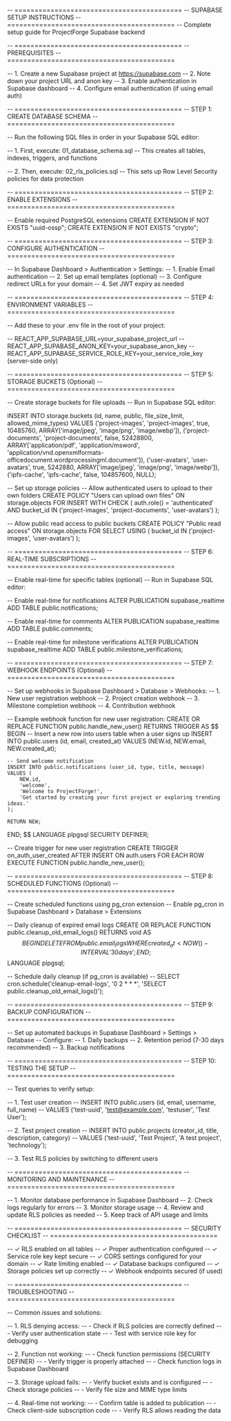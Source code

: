 -- ==========================================
-- SUPABASE SETUP INSTRUCTIONS
-- ==========================================
-- Complete setup guide for ProjectForge Supabase backend

-- ==========================================
-- PREREQUISITES
-- ==========================================

-- 1. Create a new Supabase project at https://supabase.com
-- 2. Note down your project URL and anon key
-- 3. Enable authentication in Supabase dashboard
-- 4. Configure email authentication (if using email auth)

-- ==========================================
-- STEP 1: CREATE DATABASE SCHEMA
-- ==========================================

-- Run the following SQL files in order in your Supabase SQL editor:

-- 1. First, execute: 01_database_schema.sql
--    This creates all tables, indexes, triggers, and functions

-- 2. Then, execute: 02_rls_policies.sql
--    This sets up Row Level Security policies for data protection

-- ==========================================
-- STEP 2: ENABLE EXTENSIONS
-- ==========================================

-- Enable required PostgreSQL extensions
CREATE EXTENSION IF NOT EXISTS "uuid-ossp";
CREATE EXTENSION IF NOT EXISTS "crypto";

-- ==========================================
-- STEP 3: CONFIGURE AUTHENTICATION
-- ==========================================

-- In Supabase Dashboard > Authentication > Settings:
-- 1. Enable Email authentication
-- 2. Set up email templates (optional)
-- 3. Configure redirect URLs for your domain
-- 4. Set JWT expiry as needed

-- ==========================================
-- STEP 4: ENVIRONMENT VARIABLES
-- ==========================================

-- Add these to your .env file in the root of your project:

-- REACT_APP_SUPABASE_URL=your_supabase_project_url
-- REACT_APP_SUPABASE_ANON_KEY=your_supabase_anon_key
-- REACT_APP_SUPABASE_SERVICE_ROLE_KEY=your_service_role_key (server-side only)

-- ==========================================
-- STEP 5: STORAGE BUCKETS (Optional)
-- ==========================================

-- Create storage buckets for file uploads
-- Run in Supabase SQL editor:

INSERT INTO storage.buckets (id, name, public, file_size_limit, allowed_mime_types)
VALUES 
    ('project-images', 'project-images', true, 10485760, ARRAY['image/jpeg', 'image/png', 'image/webp']),
    ('project-documents', 'project-documents', false, 52428800, ARRAY['application/pdf', 'application/msword', 'application/vnd.openxmlformats-officedocument.wordprocessingml.document']),
    ('user-avatars', 'user-avatars', true, 5242880, ARRAY['image/jpeg', 'image/png', 'image/webp']),
    ('ipfs-cache', 'ipfs-cache', false, 104857600, NULL);

-- Set up storage policies
-- Allow authenticated users to upload to their own folders
CREATE POLICY "Users can upload own files" ON storage.objects
    FOR INSERT WITH CHECK (
        auth.role() = 'authenticated' AND 
        bucket_id IN ('project-images', 'project-documents', 'user-avatars')
    );

-- Allow public read access to public buckets
CREATE POLICY "Public read access" ON storage.objects
    FOR SELECT USING (
        bucket_id IN ('project-images', 'user-avatars')
    );

-- ==========================================
-- STEP 6: REAL-TIME SUBSCRIPTIONS
-- ==========================================

-- Enable real-time for specific tables (optional)
-- Run in Supabase SQL editor:

-- Enable real-time for notifications
ALTER PUBLICATION supabase_realtime ADD TABLE public.notifications;

-- Enable real-time for comments
ALTER PUBLICATION supabase_realtime ADD TABLE public.comments;

-- Enable real-time for milestone verifications
ALTER PUBLICATION supabase_realtime ADD TABLE public.milestone_verifications;

-- ==========================================
-- STEP 7: WEBHOOK ENDPOINTS (Optional)
-- ==========================================

-- Set up webhooks in Supabase Dashboard > Database > Webhooks:
-- 1. New user registration webhook
-- 2. Project creation webhook
-- 3. Milestone completion webhook
-- 4. Contribution webhook

-- Example webhook function for new user registration:
CREATE OR REPLACE FUNCTION public.handle_new_user()
RETURNS TRIGGER AS $$
BEGIN
    -- Insert a new row into users table when a user signs up
    INSERT INTO public.users (id, email, created_at)
    VALUES (NEW.id, NEW.email, NEW.created_at);
    
    -- Send welcome notification
    INSERT INTO public.notifications (user_id, type, title, message)
    VALUES (
        NEW.id,
        'welcome',
        'Welcome to ProjectForge!',
        'Get started by creating your first project or exploring trending ideas.'
    );
    
    RETURN NEW;
END;
$$ LANGUAGE plpgsql SECURITY DEFINER;

-- Create trigger for new user registration
CREATE TRIGGER on_auth_user_created
    AFTER INSERT ON auth.users
    FOR EACH ROW EXECUTE FUNCTION public.handle_new_user();

-- ==========================================
-- STEP 8: SCHEDULED FUNCTIONS (Optional)
-- ==========================================

-- Create scheduled functions using pg_cron extension
-- Enable pg_cron in Supabase Dashboard > Database > Extensions

-- Daily cleanup of expired email logs
CREATE OR REPLACE FUNCTION public.cleanup_old_email_logs()
RETURNS void AS $$
BEGIN
    DELETE FROM public.email_logs 
    WHERE created_at < NOW() - INTERVAL '30 days';
END;
$$ LANGUAGE plpgsql;

-- Schedule daily cleanup (if pg_cron is available)
-- SELECT cron.schedule('cleanup-email-logs', '0 2 * * *', 'SELECT public.cleanup_old_email_logs()');

-- ==========================================
-- STEP 9: BACKUP CONFIGURATION
-- ==========================================

-- Set up automated backups in Supabase Dashboard > Settings > Database
-- Configure:
-- 1. Daily backups
-- 2. Retention period (7-30 days recommended)
-- 3. Backup notifications

-- ==========================================
-- STEP 10: TESTING THE SETUP
-- ==========================================

-- Test queries to verify setup:

-- 1. Test user creation
-- INSERT INTO public.users (id, email, username, full_name)
-- VALUES ('test-uuid', 'test@example.com', 'testuser', 'Test User');

-- 2. Test project creation
-- INSERT INTO public.projects (creator_id, title, description, category)
-- VALUES ('test-uuid', 'Test Project', 'A test project', 'technology');

-- 3. Test RLS policies by switching to different users

-- ==========================================
-- MONITORING AND MAINTENANCE
-- ==========================================

-- 1. Monitor database performance in Supabase Dashboard
-- 2. Check logs regularly for errors
-- 3. Monitor storage usage
-- 4. Review and update RLS policies as needed
-- 5. Keep track of API usage and limits

-- ==========================================
-- SECURITY CHECKLIST
-- ==========================================

-- ✓ RLS enabled on all tables
-- ✓ Proper authentication configured
-- ✓ Service role key kept secure
-- ✓ CORS settings configured for your domain
-- ✓ Rate limiting enabled
-- ✓ Database backups configured
-- ✓ Storage policies set up correctly
-- ✓ Webhook endpoints secured (if used)

-- ==========================================
-- TROUBLESHOOTING
-- ==========================================

-- Common issues and solutions:

-- 1. RLS denying access:
--    - Check if RLS policies are correctly defined
--    - Verify user authentication state
--    - Test with service role key for debugging

-- 2. Function not working:
--    - Check function permissions (SECURITY DEFINER)
--    - Verify trigger is properly attached
--    - Check function logs in Supabase Dashboard

-- 3. Storage upload fails:
--    - Verify bucket exists and is configured
--    - Check storage policies
--    - Verify file size and MIME type limits

-- 4. Real-time not working:
--    - Confirm table is added to publication
--    - Check client-side subscription code
--    - Verify RLS allows reading the data